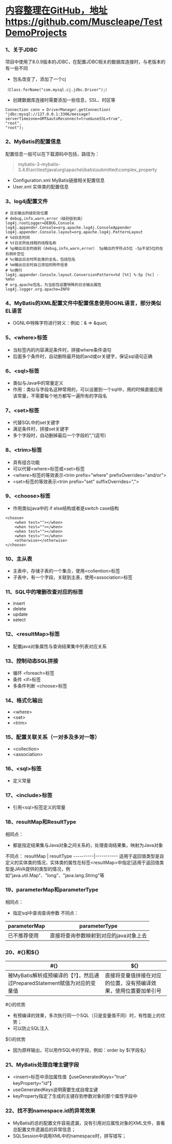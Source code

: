 # [内容整理在GitHub，地址https://github.com/Muscleape/TestDemoProjects](https://github.com/Muscleape/TestDemoProjects/tree/master/MyBatis/MyBatis_README.md)

### 1、关于JDBC
项目中使用了8.0.9版本的JDBC，在配置JDBC相关的数据库连接时，与老版本的有一些不同
- 包名改变了，添加了一个cj
```
（Class.forName("com.mysql.cj.jdbc.Driver");）
```
- 创建数据库连接时需要添加一些信息，SSL、时区等
```
Connection conn = DriverManager.getConnection(
"jdbc:mysql://127.0.0.1:3306/message?serverTimezone=GMT&autoReconnect=true&useSSL=true",
"root",
"root");
```

### 2、MyBatis的配置信息
配置信息一般可以在下载源码中包括，路径为：
> mybatis-3-mybatis-3.4.6\src\test\java\org\apache\ibatis\submitted\complex_property
- Configuration.xml  MyBatis链接相关配置信息
- User.xml 实体类的配置信息

### 3、log4j配置文件

```
# 日志输出的级别及位置 
# debug,info,warn,error（级别低到高）
log4j.rootLogger=DEBUG,Console
log4j.appender.Console=org.apache.log4j.ConsoleAppender
log4j.appender.Console.layout=org.apache.log4j.PatternLayout
# %d日志时间
# %t日志所处线程的线程名称
# %p输出日志的级别（debug,info,warn,error） 5p输出的字符占5位 -5p不足5位的在右侧补空位
# %c输出日志时所处类的全名，包括包名
# %m输出日志时自己添加的附件信息
# %n换行
log4j.appender.Console.layout.ConversionPattern=%d [%t] %-5p [%c] - %m%n
# org.apache包名，为当前包设置特殊的日志输出属性
log4j.logger.org.apache=INFO
```

### 4、MyBatis的XML配置文件中配置信息使用OGNL语言，部分类似EL语言
- OGNL中特殊字符进行转义：例如：&  => \&quot\;

### 5、\<where>标签
- 当标签内的内容满足条件时，拼接where条件语句
- 后面多个条件时，自动删除最开始的and或or关键字，保证sql语句正确


### 6、\<sql>标签
 - 类似与Java中的常量定义
 - 作用：类似与字段名这种常用的，可以设置到一个sql中，用的时候直接应用该常量，不需要每个地方都写一遍所有的字段名

### 7、\<set>标签
- 代替SQL中的set关键字
- 满足条件时，拼接set关键字
- 多个字段时，自动删掉最后一个字段的“,”(逗号)

### 8、\<trim>标签
- 具有组合功能
- 可以代替\<where>标签或\<set>标签
- \<where>标签的等效表示\<trim prefix="where" prefixOverrides="and/or">
- \<set>标签的等效表示\<trim prefix="set" suffixOverrides=",">

### 9、\<choose>标签
- 作用类似java中的 if else结构或者是switch case结构

```
<choose>
    <when test=""></when>
    <when test=""></when>
    <when test=""></when>
    <when test=""></when>
    <otherwise></otherwise>
</choose>
```

### 10、主从表
- 主表中，存储子表的一个集合，使用\<collention>标签
- 子表中，有一个字段，关联到主表，使用\<association>标签

### 11、SQL中的增删改查对应的标签
- insert
- delete
- update
- select

### 12、\<resultMap>标签
- 配置java对象属性与查询结果集中列表对应关系

### 13、控制动态SQL拼接
- 循环 \<foreach>标签
- 条件 \<if>标签
- 多条件判断 \<choose>标签

### 14、格式化输出
- \<where>
- \<set>
- \<trim>

### 15、配置关联关系（一对多及多对一等）
- \<collection>
- \<association>

### 16、\<sql>标签
- 定义常量

### 17、\<include>标签
- 引用\<sql>标签定义的常量

### 18、resultMap和ResultType

 相同点：
- 都是指定结果集与Java对象之间关系的，处理查询结果集，映射为Java对象

 不同点：
resultMap | resultType
----------|-----------
适用于返回值类型是自定义的实体类的情况，实体类的属性在标签\<resultMap>中指定|适用于返回值类型是JAVA提供的类型的情况，例如"java.util.Map"、"long"、"java.lang.String"等

### 19、parameterMap和parameterType

相同点：
- 指定sql中查询查询参数
不同点：

parameterMap|parameterType
--------|------
已不推荐使用|直接将查询参数映射到对应的java对象上去

### 20、#{}和${}

#{} | ${}
----|----
被MyBatis解析成预编译的【?】，然后通过PreparedStatement赋值为对应的变量值|直接将变量值拼接在对应的位置，没有预编译效果，使用位置要加单引号

#{}的优势
- 有预编译的效果，多次执行同一个SQL（只是变量值不同）时，有性能上的优势；
- 可以防止SQL注入

${}的优势
- 因为原样输出，可以用作SQL中的字段，例如：order by ${字段名}

### 21、MyBatis处理自增主键字段
 - \<insert>标签中添加属性值【useGeneratedKeys="true" keyProperty="id"】
 - useGeneratedKeys说明需要生成自增主键
 - keyProperty指定了生成的主键存到参数对象的那个属性字段中

 ### 22、找不到namespace.id的异常效果

 - MyBatis的总的配置文件容易遗漏，没有引用对应属性对象的XML文件，查看总配置文件遗漏后的异常信息；
 - SQLSession中调用XML中的namespace时，拼写错写；